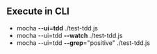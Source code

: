 ##  Execute in CLI

* mocha <b class="imp">--ui</b>=<b class="warn">tdd</b> ./test-tdd.js
* mocha --ui=tdd <b class="imp">--watch</b> ./test-tdd.js
* mocha --ui=tdd <b class="imp">--grep</b>="positive" ./test-tdd.js

